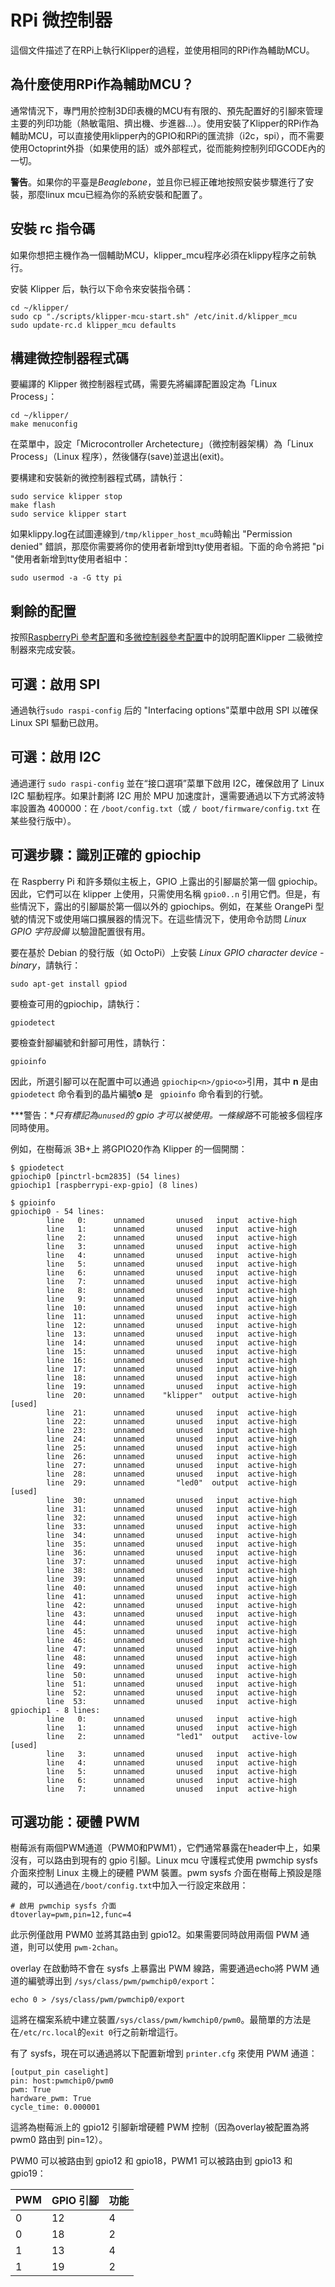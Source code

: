 # RPi 微控制器

這個文件描述了在RPi上執行Klipper的過程，並使用相同的RPi作為輔助MCU。

## 為什麼使用RPi作為輔助MCU？

通常情況下，專門用於控制3D印表機的MCU有有限的、預先配置好的引腳來管理主要的列印功能（熱敏電阻、擠出機、步進器...）。使用安裝了Klipper的RPi作為輔助MCU，可以直接使用klipper內的GPIO和RPi的匯流排（i2c，spi），而不需要使用Octoprint外掛（如果使用的話）或外部程式，從而能夠控制列印GCODE內的一切。

**警告**。如果你的平臺是*Beaglebone*，並且你已經正確地按照安裝步驟進行了安裝，那麼linux mcu已經為你的系統安裝和配置了。

## 安裝 rc 指令碼

如果你想把主機作為一個輔助MCU，klipper_mcu程序必須在klippy程序之前執行。

安裝 Klipper 后，執行以下命令來安裝指令碼：

```
cd ~/klipper/
sudo cp "./scripts/klipper-mcu-start.sh" /etc/init.d/klipper_mcu
sudo update-rc.d klipper_mcu defaults
```

## 構建微控制器程式碼

要編譯的 Klipper 微控制器程式碼，需要先將編譯配置設定為「Linux Process」：

```
cd ~/klipper/
make menuconfig
```

在菜單中，設定「Microcontroller Archetecture」（微控制器架構）為「Linux Process」（Linux 程序），然後儲存(save)並退出(exit)。

要構建和安裝新的微控制器程式碼，請執行：

```
sudo service klipper stop
make flash
sudo service klipper start
```

如果klippy.log在試圖連線到`/tmp/klipper_host_mcu`時輸出 "Permission denied" 錯誤，那麼你需要將你的使用者新增到tty使用者組。下面的命令將把 "pi "使用者新增到tty使用者組中：

```
sudo usermod -a -G tty pi
```

## 剩餘的配置

按照[RaspberryPi 參考配置](../config/sample-raspberry-pi.cfg)和[多微控制器參考配置](../config/sample-multi-mcu.cfg)中的說明配置Klipper 二級微控制器來完成安裝。

## 可選：啟用 SPI

通過執行`sudo raspi-config` 后的 "Interfacing options"菜單中啟用 SPI 以確保Linux SPI 驅動已啟用。

## 可選：啟用 I2C

通過運行 `sudo raspi-config` 並在“接口選項”菜單下啟用 I2C，確保啟用了 Linux I2C 驅動程序。如果計劃將 I2C 用於 MPU 加速度計，還需要通過以下方式將波特率設置為 400000：在 `/boot/config.txt`（或 `/ boot/firmware/config.txt` 在某些發行版中）。

## 可選步驟：識別正確的 gpiochip

在 Raspberry Pi 和許多類似主板上，GPIO 上露出的引腳屬於第一個 gpiochip。因此，它們可以在 klipper 上使用，只需使用名稱 `gpio0..n` 引用它們。但是，有些情況下，露出的引腳屬於第一個以外的 gpiochips。例如，在某些 OrangePi 型號的情況下或使用端口擴展器的情況下。在這些情況下，使用命令訪問 *Linux GPIO 字符設備* 以驗證配置很有用。

要在基於 Debian 的發行版（如 OctoPi）上安裝 *Linux GPIO character device - binary*，請執行：

```
sudo apt-get install gpiod
```

要檢查可用的gpiochip，請執行：

```
gpiodetect
```

要檢查針腳編號和針腳可用性，請執行：

```
gpioinfo
```

因此，所選引腳可以在配置中可以通過 `gpiochip<n>/gpio<o>`引用，其中 **n** 是由 `gpiodetect` 命令看到的晶片編號**o** 是 ` gpioinfo` 命令看到的行號。

***警告：***只有標記為`unused`的 gpio 才可以被使用。一條*線路*不可能被多個程序同時使用。

例如，在樹莓派 3B+上 將GPIO20作為 Klipper 的一個開關：

```
$ gpiodetect
gpiochip0 [pinctrl-bcm2835] (54 lines)
gpiochip1 [raspberrypi-exp-gpio] (8 lines)

$ gpioinfo
gpiochip0 - 54 lines:
        line   0:      unnamed       unused   input  active-high
        line   1:      unnamed       unused   input  active-high
        line   2:      unnamed       unused   input  active-high
        line   3:      unnamed       unused   input  active-high
        line   4:      unnamed       unused   input  active-high
        line   5:      unnamed       unused   input  active-high
        line   6:      unnamed       unused   input  active-high
        line   7:      unnamed       unused   input  active-high
        line   8:      unnamed       unused   input  active-high
        line   9:      unnamed       unused   input  active-high
        line  10:      unnamed       unused   input  active-high
        line  11:      unnamed       unused   input  active-high
        line  12:      unnamed       unused   input  active-high
        line  13:      unnamed       unused   input  active-high
        line  14:      unnamed       unused   input  active-high
        line  15:      unnamed       unused   input  active-high
        line  16:      unnamed       unused   input  active-high
        line  17:      unnamed       unused   input  active-high
        line  18:      unnamed       unused   input  active-high
        line  19:      unnamed       unused   input  active-high
        line  20:      unnamed    "klipper"  output  active-high [used]
        line  21:      unnamed       unused   input  active-high
        line  22:      unnamed       unused   input  active-high
        line  23:      unnamed       unused   input  active-high
        line  24:      unnamed       unused   input  active-high
        line  25:      unnamed       unused   input  active-high
        line  26:      unnamed       unused   input  active-high
        line  27:      unnamed       unused   input  active-high
        line  28:      unnamed       unused   input  active-high
        line  29:      unnamed       "led0"  output  active-high [used]
        line  30:      unnamed       unused   input  active-high
        line  31:      unnamed       unused   input  active-high
        line  32:      unnamed       unused   input  active-high
        line  33:      unnamed       unused   input  active-high
        line  34:      unnamed       unused   input  active-high
        line  35:      unnamed       unused   input  active-high
        line  36:      unnamed       unused   input  active-high
        line  37:      unnamed       unused   input  active-high
        line  38:      unnamed       unused   input  active-high
        line  39:      unnamed       unused   input  active-high
        line  40:      unnamed       unused   input  active-high
        line  41:      unnamed       unused   input  active-high
        line  42:      unnamed       unused   input  active-high
        line  43:      unnamed       unused   input  active-high
        line  44:      unnamed       unused   input  active-high
        line  45:      unnamed       unused   input  active-high
        line  46:      unnamed       unused   input  active-high
        line  47:      unnamed       unused   input  active-high
        line  48:      unnamed       unused   input  active-high
        line  49:      unnamed       unused   input  active-high
        line  50:      unnamed       unused   input  active-high
        line  51:      unnamed       unused   input  active-high
        line  52:      unnamed       unused   input  active-high
        line  53:      unnamed       unused   input  active-high
gpiochip1 - 8 lines:
        line   0:      unnamed       unused   input  active-high
        line   1:      unnamed       unused   input  active-high
        line   2:      unnamed       "led1"  output   active-low [used]
        line   3:      unnamed       unused   input  active-high
        line   4:      unnamed       unused   input  active-high
        line   5:      unnamed       unused   input  active-high
        line   6:      unnamed       unused   input  active-high
        line   7:      unnamed       unused   input  active-high
```

## 可選功能：硬體 PWM

樹莓派有兩個PWM通道（PWM0和PWM1），它們通常暴露在header中上，如果沒有，可以路由到現有的 gpio 引腳。Linux mcu 守護程式使用 pwmchip sysfs 介面來控制 Linux 主機上的硬體 PWM 裝置。pwm sysfs 介面在樹莓上預設是隱藏的，可以通過在`/boot/config.txt`中加入一行設定來啟用：

```
# 啟用 pwmchip sysfs 介面
dtoverlay=pwm,pin=12,func=4
```

此示例僅啟用 PWM0 並將其路由到 gpio12。如果需要同時啟用兩個 PWM 通道，則可以使用 `pwm-2chan`。

overlay 在啟動時不會在 sysfs 上暴露出 PWM 線路，需要通過echo將 PWM 通道的編號導出到 `/sys/class/pwm/pwmchip0/export`：

```
echo 0 > /sys/class/pwm/pwmchip0/export
```

這將在檔案系統中建立裝置`/sys/class/pwm/kwmchip0/pwm0`。最簡單的方法是在`/etc/rc.local`的`exit 0`行之前新增這行。

有了 sysfs，現在可以通過將以下配置新增到 `printer.cfg` 來使用 PWM 通道：

```
[output_pin caselight]
pin: host:pwmchip0/pwm0
pwm: True
hardware_pwm: True
cycle_time: 0.000001
```

這將為樹莓派上的 gpio12 引腳新增硬體 PWM 控制（因為overlay被配置為將 pwm0 路由到 pin=12）。

PWM0 可以被路由到 gpio12 和 gpio18，PWM1 可以被路由到 gpio13 和 gpio19：

| PWM | GPIO 引腳 | 功能 |
| --- | --- | --- |
| 0 | 12 | 4 |
| 0 | 18 | 2 |
| 1 | 13 | 4 |
| 1 | 19 | 2 |
